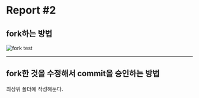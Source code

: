 Report #2 
===========
fork하는 방법
-----------

![fork test](./fork1.jpg "fork")
- - -

fork한 것을 수정해서 commit을 승인하는 방법
-----------
최상위 폴더에 작성해둔다.
